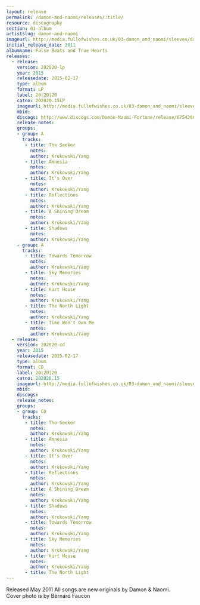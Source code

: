 ```yaml
---
layout: release
permalink: /damon-and-naomi/releases/:title/
resource: discography
section: 01-album
artistslug: damon-and-naomi
imageurl: http://media.fullofwishes.co.uk/03-damon_and_naomi/sleeves/damon-and-naomi-fortune.jpg
initial_release_date: 2011
albumname: False Beats and True Hearts
releases:
  - release: 
    version: 202020-lp
    year: 2015
    releasedate: 2015-02-17
    type: album
    format: LP
    label: 20|20|20
    catno: 202020.15LP
    imageurl: http://media.fullofwishes.co.uk/03-damon_and_naomi/sleeves/damon-and-naomi-fortune.jpg
    mbid: 
    discogs: http://www.discogs.com/Damon-Naomi-Fortune/release/6754286
    release_notes:
    groups:
    - group: A
      tracks:
       - title: The Seeker
         notes: 
         author: Krukowski/Yang
       - title: Amnesia
         notes: 
         author: Krukowski/Yang
       - title: It's Over
         notes: 
         author: Krukowski/Yang
       - title: Reflections
         notes: 
         author: Krukowski/Yang
       - title: A Shining Dream
         notes: 
         author: Krukowski/Yang
       - title: Shadows
         notes: 
         author: Krukowski/Yang
    - group: A
      tracks:
       - title: Towards Tomorrow
         notes: 
         author: Krukowski/Yang
       - title: Sky Memories
         notes: 
         author: Krukowski/Yang
       - title: Hurt House
         notes: 
         author: Krukowski/Yang
       - title: The North Light
         notes: 
         author: Krukowski/Yang
       - title: Time Won't Own Me
         notes: 
         author: Krukowski/Yang
  - release: 
    version: 202020-cd
    year: 2015
    releasedate: 2015-02-17
    type: album
    format: CD
    label: 20|20|20
    catno: 202020.15
    imageurl: http://media.fullofwishes.co.uk/03-damon_and_naomi/sleeves/damon-and-naomi-fortune.jpg
    mbid: 
    discogs: 
    release_notes:
    groups:
    - group: CD
      tracks:
       - title: The Seeker
         notes: 
         author: Krukowski/Yang
       - title: Amnesia
         notes: 
         author: Krukowski/Yang
       - title: It's Over
         notes: 
         author: Krukowski/Yang
       - title: Reflections
         notes: 
         author: Krukowski/Yang
       - title: A Shining Dream
         notes: 
         author: Krukowski/Yang
       - title: Shadows
         notes: 
         author: Krukowski/Yang
       - title: Towards Tomorrow
         notes: 
         author: Krukowski/Yang
       - title: Sky Memories
         notes: 
         author: Krukowski/Yang
       - title: Hurt House
         notes: 
         author: Krukowski/Yang
       - title: The North Light
---
```

Released May 2011 All songs are new originals by Damon & Naomi.  
Cover photo is by Bernard Faucon